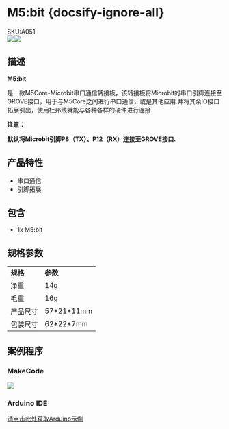 # M5:bit {docsify-ignore-all}

<div class="badge badge-pill badge-primary product_sku_tag">SKU:A051</div>

<div class="product_pic"><img src="https://m5stack.oss-cn-shenzhen.aliyuncs.com/image/m5-docs_homepage/unit/unit_m5bit_01.webp"><img src="assets/img/product_pics/unit/m5bit/unit_m5bit_02.webp"></div>

## 描述

**M5:bit**

是一款M5Core-Microbit串口通信转接板，该转接板将Microbit的串口引脚连接至GROVE接口，用于与M5Core之间进行串口通信，或是其他应用.并将其余IO接口拓展引出，使用杜邦线就能与各种各样的硬件进行连接.

**注意：**

**默认将Microbit引脚P8（TX）、P12（RX）连接至GROVE接口.** 

## 产品特性

-  串口通信
-  引脚拓展

## 包含

-  1x M5:bit

## 规格参数

<table>
   <tr style="font-weight:bold">
      <td>规格</td>
      <td>参数</td>
   </tr>
   <tr>
      <td>净重</td>
      <td>14g</td>
   </tr>
   <tr>
      <td>毛重</td>
      <td>16g</td>
   </tr>
   <tr>
      <td>产品尺寸</td>
      <td>57*21*11mm</td>
   </tr>
   <tr>
      <td>包装尺寸</td>
      <td>62*22*7mm</td>
   </tr>
 </table>

## 案例程序

### MakeCode

<img src="assets/img/product_pics/unit/m5bit/m5bit.webp">

### Arduino IDE

[请点击此处获取Arduino示例](https://github.com/m5stack/M5Stack/tree/master/examples/Unit/M5BIT)

<script>

   var purchase_link = 'https://m5stack.com/collections/m5-unit/products/m5-bit-iot-classroom-development-board';


   anchor_search(purchase_link);
   scrollFunc();

</script>
